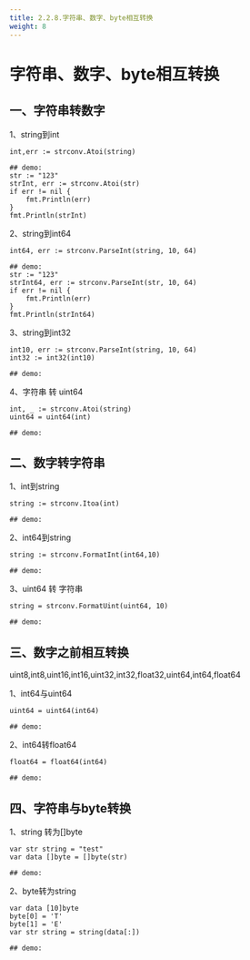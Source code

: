 ```yaml
---
title: 2.2.8.字符串、数字、byte相互转换
weight: 8
---
```


# 字符串、数字、byte相互转换
## 一、字符串转数字
1、string到int
```$xslt
int,err := strconv.Atoi(string)

## demo:
str := "123"
strInt, err := strconv.Atoi(str)
if err != nil {
    fmt.Println(err)
}
fmt.Println(strInt)
```

2、string到int64
```$xslt
int64, err := strconv.ParseInt(string, 10, 64)

## demo:
str := "123"
strInt64, err := strconv.ParseInt(str, 10, 64)
if err != nil {
    fmt.Println(err)
}
fmt.Println(strInt64)
```

3、string到int32
```$xslt
int10, err := strconv.ParseInt(string, 10, 64)
int32 := int32(int10)

## demo:

```

4、字符串 转 uint64
```$xslt
int, _ := strconv.Atoi(string)
uint64 = uint64(int)

## demo:

```

## 二、数字转字符串
1、int到string
```$xslt
string := strconv.Itoa(int)

## demo:

```

2、int64到string
```$xslt
string := strconv.FormatInt(int64,10)

## demo:

```

3、uint64 转 字符串
```$xslt
string = strconv.FormatUint(uint64, 10)

## demo:

```

## 三、数字之前相互转换
uint8,int8,uint16,int16,uint32,int32,float32,uint64,int64,float64

1、int64与uint64
```$xslt
uint64 = uint64(int64)

## demo:

```

2、int64转float64
```$xslt
float64 = float64(int64)

## demo:

```

## 四、字符串与byte转换
1、string 转为[]byte
```$xslt
var str string = "test"
var data []byte = []byte(str)

## demo:

```

2、byte转为string
```$xslt
var data [10]byte
byte[0] = 'T'
byte[1] = 'E'
var str string = string(data[:])

## demo:

```